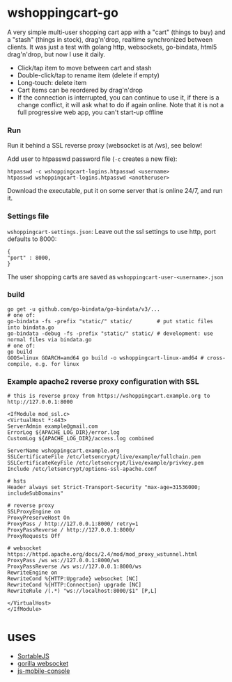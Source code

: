 # wshoppingcart-go

A very simple multi-user shopping cart app with a "cart" (things to buy) and a "stash" (things in stock), drag'n'drop, realtime synchronized between clients.
It was just a test with golang http, websockets, go-bindata, html5 drag'n'drop, but now I use it daily.

* Click/tap item to move between cart and stash
* Double-click/tap to rename item (delete if empty)
* Long-touch: delete item
* Cart items can be reordered by drag'n'drop
* If the connection is interrupted, you can continue to use it, if there is a change conflict, it will ask what to do if again online. Note that it is not a full progressive web app, you can't start-up offline

### Run

Run it behind a SSL reverse proxy (websocket is at /ws), see below! 

Add user to htpasswd password file (`-c` creates a new file):

```
htpasswd -c wshoppingcart-logins.htpasswd <username>
htpasswd wshoppingcart-logins.htpasswd <anotheruser>
```

Download the executable, put it on some server that is online 24/7, and run it.


### Settings file 
`wshoppingcart-settings.json`: Leave out the ssl settings to use http, port defaults to 8000:
```
{
"port" : 8000,
}
```

The user shopping carts are saved as `wshoppingcart-user-<username>.json`


### build
```
go get -u github.com/go-bindata/go-bindata/v3/... 
# one of:
go-bindata -fs -prefix "static/" static/        # put static files into bindata.go
go-bindata -debug -fs -prefix "static/" static/ # development: use normal files via bindata.go
# one of:
go build
GOOS=linux GOARCH=amd64 go build -o wshoppingcart-linux-amd64 # cross-compile, e.g. for linux
```

### Example apache2 reverse proxy configuration with SSL
```
# this is reverse proxy from https://wshoppingcart.example.org to http://127.0.0.1:8000

<IfModule mod_ssl.c>
<VirtualHost *:443>
ServerAdmin example@gmail.com
ErrorLog ${APACHE_LOG_DIR}/error.log
CustomLog ${APACHE_LOG_DIR}/access.log combined

ServerName wshoppingcart.example.org
SSLCertificateFile /etc/letsencrypt/live/example/fullchain.pem
SSLCertificateKeyFile /etc/letsencrypt/live/example/privkey.pem
Include /etc/letsencrypt/options-ssl-apache.conf

# hsts
Header always set Strict-Transport-Security "max-age=31536000; includeSubDomains"

# reverse proxy
SSLProxyEngine on
ProxyPreserveHost On
ProxyPass / http://127.0.0.1:8000/ retry=1
ProxyPassReverse / http://127.0.0.1:8000/
ProxyRequests Off

# websocket https://httpd.apache.org/docs/2.4/mod/mod_proxy_wstunnel.html
ProxyPass /ws ws://127.0.0.1:8000/ws
ProxyPassReverse /ws ws://127.0.0.1:8000/ws
RewriteEngine on
RewriteCond %{HTTP:Upgrade} websocket [NC]
RewriteCond %{HTTP:Connection} upgrade [NC]
RewriteRule /(.*) "ws://localhost:8000/$1" [P,L]

</VirtualHost>
</IfModule>
```

# uses

* [SortableJS](https://github.com/SortableJS/Sortable)
* [gorilla websocket](github.com/gorilla/websocket)
* [js-mobile-console](http://b1narystudio.github.io/js-mobile-console/)
